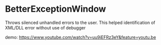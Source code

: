 # BetterExceptionWindow


Throws silenced unhandled errors to the user. This helped identification of XML/DLL error without use of debugger

demo: https://www.youtube.com/watch?v=uu9iEFRz3eY&feature=youtu.be


